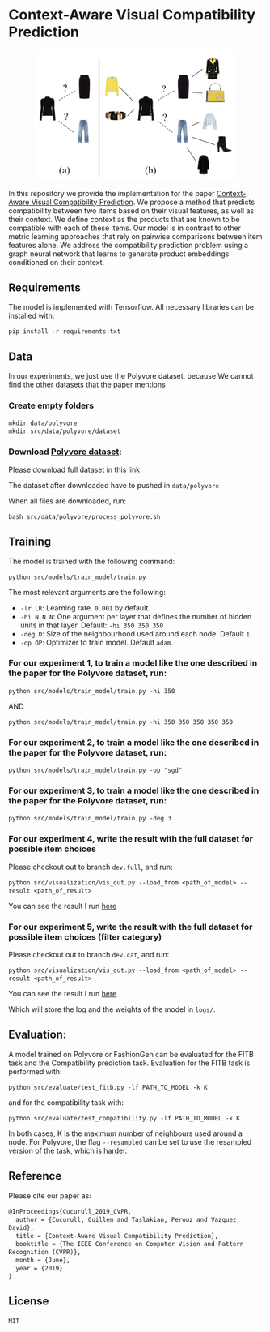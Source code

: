 
# Context-Aware Visual Compatibility Prediction

<div align="center">
  <img src="docs/main_fig.png" width="400" />
</div>

In this repository we provide the implementation for the paper [Context-Aware Visual Compatibility Prediction](https://arxiv.org/abs/1902.03646). We propose a method that predicts compatibility between two items based on their visual features, as well as their context. We define context as the products that are known to be compatible with each of these items. Our model is in contrast to other metric learning approaches that rely on pairwise comparisons between item features alone. We address the compatibility prediction problem using a graph neural network that learns to generate product embeddings conditioned on their context. 

## Requirements

The model is implemented with Tensorflow. All necessary libraries can be installed with:

    pip install -r requirements.txt

## Data
In our experiments, we just use the Polyvore dataset, because We cannot find the other datasets that the paper mentions
### Create empty folders
```shell
mkdir data/polyvore
mkdir src/data/polyvore/dataset
```
### Download [Polyvore dataset](https://github.com/xthan/polyvore-dataset):
Please download full dataset in this [link](https://drive.google.com/drive/folders/1splSxGhduNFZXLb518BusnEwqphyABeK?usp=sharing)

The dataset after downloaded have to pushed in `data/polyvore` 

When all files are downloaded, run:
```shell
bash src/data/polyvore/process_polyvore.sh
```

## Training
The model is trained with the following command:

    python src/models/train_model/train.py

The most relevant arguments are the following:

 - `-lr LR`: Learning rate. `0.001` by  default.
 - `-hi N N N`: One argument per layer that defines the number of hidden units in that layer. Default: `-hi 350 350 350`
 - `-deg D`: Size of the neighbourhood used around each node. Default `1`.
 - `-op OP`: Optimizer to train model. Default `adam`.
 
### For our experiment 1, to train a model like the one described in the paper for the Polyvore dataset, run:
```shell
python src/models/train_model/train.py -hi 350
```
AND 
```shell
python src/models/train_model/train.py -hi 350 350 350 350 350
```
### For our experiment 2, to train a model like the one described in the paper for the Polyvore dataset, run:
```shell
python src/models/train_model/train.py -op "sgd"
```
### For our experiment 3, to train a model like the one described in the paper for the Polyvore dataset, run:
```shell
python src/models/train_model/train.py -deg 3
```
### For our experiment 4, write the result with the full dataset for possible item choices
Please checkout out to branch `dev.full`, and run:
```shell
python src/visualization/vis_out.py --load_from <path_of_model> --result <path_of_result>
```
You can see the result I run [here](https://drive.google.com/drive/folders/1f6tzgAd3KxoquDPMSHk3VtAilvY0cg9m?usp=sharing)
### For our experiment 5, write the result with the full dataset for possible item choices (filter category)
Please checkout out to branch `dev.cat`, and run:
```shell
python src/visualization/vis_out.py --load_from <path_of_model> --result <path_of_result>
```
You can see the result I run [here](https://drive.google.com/drive/folders/1-XcDoKXIm91KlkwWhLQJ6kVFFbcQOlyT?usp=sharing)


Which will store the log and the weights of the model in `logs/`.

## Evaluation:
A model trained on Polyvore or FashionGen can be evaluated for the FITB task and the Compatibility prediction task.
Evaluation for the FITB task is performed with:

    python src/evaluate/test_fitb.py -lf PATH_TO_MODEL -k K

and for the compatibility task with:

    python src/evaluate/test_compatibility.py -lf PATH_TO_MODEL -k K

In both cases, K is the maximum number of neighbours used around a node. For Polyvore, the flag `--resampled` can be set to use the resampled version of the task, which is harder.

## Reference
Please cite our paper as:

    @InProceedings{Cucurull_2019_CVPR,
      author = {Cucurull, Guillem and Taslakian, Perouz and Vazquez, David},
      title = {Context-Aware Visual Compatibility Prediction},
      booktitle = {The IEEE Conference on Computer Vision and Pattern Recognition (CVPR)},
      month = {June},
      year = {2019}
    }


## License
`MIT`
